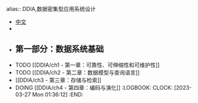 alias:: DDIA,数据密集型应用系统设计

- [中文](https://github.com/Vonng/ddia/tree/master)
-
- ## 第一部分：数据系统基础
- TODO [[DDIA/ch1 - 第一章：可靠性、可伸缩性和可维护性]]
- TODO [[DDIA/ch2 - 第二章：数据模型与查询语言]]
- [[DDIA/ch3 - 第三章：存储与检索]]
- DOING [[DDIA/ch4 - 第四章：编码与演化]]
  :LOGBOOK:
  CLOCK: [2023-03-27 Mon 01:36:12]
  :END: